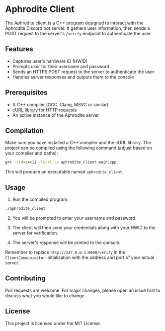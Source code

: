 # Aphrodite Client

The Aphrodite client is a C++ program designed to interact with the Aphrodite Discord bot server. It gathers user information, then sends a POST request to the server's `/verify` endpoint to authenticate the user.

## Features
* Captures user's hardware ID (HWID)
* Prompts user for their username and password
* Sends an HTTPS POST request to the server to authenticate the user
* Handles server responses and outputs them to the console

## Prerequisites
* A C++ compiler (GCC, Clang, MSVC or similar)
* [cURL library](https://curl.haxx.se/download.html) for HTTP requests
* An active instance of the Aphrodite server

## Compilation

Make sure you have installed a C++ compiler and the cURL library. The project can be compiled using the following command (adjust based on your compiler and paths):

```bash
g++ -std=c++11 -lcurl -o aphrodite_client main.cpp
```

This will produce an executable named `aphrodite_client`.

## Usage

1. Run the compiled program:

```bash
./aphrodite_client
```

2. You will be prompted to enter your username and password.

3. The client will then send your credentials along with your HWID to the server for verification.

4. The server's response will be printed to the console.

Remember to replace `http://127.0.0.1:8000/verify` in the `ClientCommunicator` initialization with the address and port of your actual server.

## Contributing

Pull requests are welcome. For major changes, please open an issue first to discuss what you would like to change.

## License

This project is licensed under the MIT License.